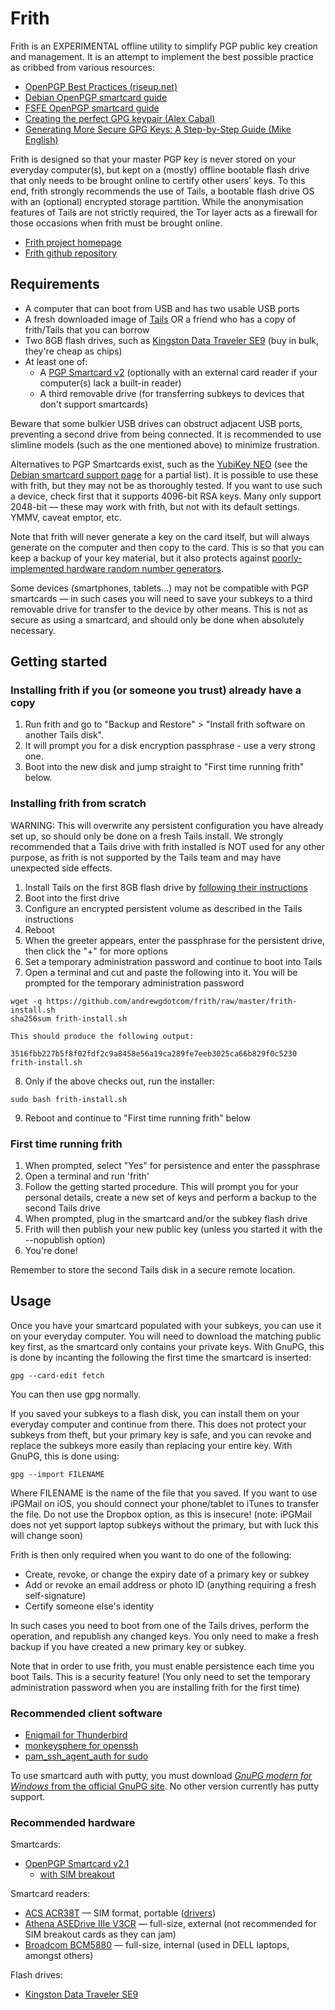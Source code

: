 Frith
=====

Frith is an EXPERIMENTAL offline utility to simplify PGP public key creation and management. It is an attempt to implement the best possible practice as cribbed from various resources:

* [OpenPGP Best Practices (riseup.net)](https://help.riseup.net/en/security/message-security/openpgp/best-practices)
* [Debian OpenPGP smartcard guide](https://wiki.debian.org/Smartcards/OpenPGP)
* [FSFE OpenPGP smartcard guide](https://wiki.fsfe.org/TechDocs/Card_howtos/Card_with_subkeys_using_backups?highlight=%28\bCategory%2FCardHowtos\b%29)
* [Creating the perfect GPG keypair (Alex Cabal)](https://alexcabal.com/creating-the-perfect-gpg-keypair/)
* [Generating More Secure GPG Keys: A Step-by-Step Guide (Mike English)](http://spin.atomicobject.com/2013/11/24/secure-gpg-keys-guide/)

Frith is designed so that your master PGP key is never stored on your everyday computer(s), but kept on a (mostly) offline bootable flash drive that only needs to be brought online to certify other users' keys. To this end, frith strongly recommends the use of Tails, a bootable flash drive OS with an (optional) encrypted storage partition. While the anonymisation features of Tails are not strictly required, the Tor layer acts as a firewall for those occasions when frith must be brought online.

* [Frith project homepage](https://andrewg.com/frith.html)
* [Frith github repository](https://github.com/andrewgdotcom/frith)

Requirements
------------

* A computer that can boot from USB and has two usable USB ports
* A fresh downloaded image of [Tails](https://tails.boum.org/install/) OR a friend who has a copy of frith/Tails that you can borrow
* Two 8GB flash drives, such as [Kingston Data Traveler SE9](https://www.amazon.co.uk/Kingston-Technology-DataTraveler-Flash-Casing/dp/B006YBAR0C/ref=pd_sim_sbs_147_1?ie=UTF8&refRID=08PZ6GR4V00M10DAT14P&dpID=31P0IK%2BzEJL&dpSrc=sims&preST=_AC_UL160_SR160%2C160_) (buy in bulk, they're cheap as chips)
* At least one of:
    * A [PGP Smartcard v2](https://en.cryptoshop.com/products/smartcards/open-pgp-smartcard-v2-id-000.html) (optionally with an external card reader if your computer(s) lack a built-in reader)
    * A third removable drive (for transferring subkeys to devices that don't support smartcards)

Beware that some bulkier USB drives can obstruct adjacent USB ports, preventing a second drive from being connected. It is recommended to use slimline models (such as the one mentioned above) to minimize frustration.

Alternatives to PGP Smartcards exist, such as the [YubiKey NEO](https://www.yubico.com/2012/12/yubikey-neo-openpgp/) (see the [Debian smartcard support page](https://wiki.debian.org/Smartcards) for a partial list). It is possible to use these with frith, but they may not be as thoroughly tested. If you want to use such a device, check first that it supports 4096-bit RSA keys. Many only support 2048-bit — these may work with frith, but not with its default settings. YMMV, caveat emptor, etc.

Note that frith will never generate a key on the card itself, but will always generate on the computer and then copy to the card. This is so that you can keep a backup of your key material, but it also protects against [poorly-implemented hardware random number generators](http://ieeexplore.ieee.org/document/6994021/?reload=true).

Some devices (smartphones, tablets...) may not be compatible with PGP smartcards — in such cases you will need to save your subkeys to a third removable drive for transfer to the device by other means. This is not as secure as using a smartcard, and should only be done when absolutely necessary.

Getting started
---------------

### Installing frith if you (or someone you trust) already have a copy

1. Run frith and go to "Backup and Restore" > "Install frith software on another Tails disk".
2. It will prompt you for a disk encryption passphrase - use a very strong one.
3. Boot into the new disk and jump straight to "First time running frith" below.

### Installing frith from scratch

WARNING: This will overwrite any persistent configuration you have already set up, so should only be done on a fresh Tails install. We strongly recommended that a Tails drive with frith installed is NOT used for any other purpose, as frith is not supported by the Tails team and may have unexpected side effects.

1. Install Tails on the first 8GB flash drive by [following their instructions](https://tails.boum.org/install/)
2. Boot into the first drive
3. Configure an encrypted persistent volume as described in the Tails instructions
4. Reboot
5. When the greeter appears, enter the passphrase for the persistent drive, then click the "+" for more options
6. Set a temporary administration password and continue to boot into Tails
7. Open a terminal and cut and paste the following into it. You will be prompted for the temporary administration password
```
wget -q https://github.com/andrewgdotcom/frith/raw/master/frith-install.sh
sha256sum frith-install.sh
```
	This should produce the following output:
```
3516fbb227b5f8f02fdf2c9a8458e56a19ca289fe7eeb3025ca66b829f0c5230  frith-install.sh
```
8. Only if the above checks out, run the installer:
```
sudo bash frith-install.sh
```

9. Reboot and continue to "First time running frith" below

### First time running frith

1. When prompted, select "Yes" for persistence and enter the passphrase
2. Open a terminal and run 'frith'
3. Follow the getting started procedure. This will prompt you for your personal details, create a new set of keys and perform a backup to the second Tails drive
4. When prompted, plug in the smartcard and/or the subkey flash drive
5. Frith will then publish your new public key (unless you started it with the --nopublish option)
6. You're done!

Remember to store the second Tails disk in a secure remote location.

Usage
-----

Once you have your smartcard populated with your subkeys, you can use it on your everyday computer. You will need to download the matching public key first, as the smartcard only contains your private keys. With GnuPG, this is done by incanting the following the first time the smartcard is inserted:

```
gpg --card-edit fetch
```

You can then use gpg normally.

If you saved your subkeys to a flash disk, you can install them on your everyday computer and continue from there. This does not protect your subkeys from theft, but your primary key is safe, and you can revoke and replace the subkeys more easily than replacing your entire key. With GnuPG, this is done using:

```
gpg --import FILENAME
```

Where FILENAME is the name of the file that you saved. If you want to use iPGMail on iOS, you should connect your phone/tablet to iTunes to transfer the file. Do not use the Dropbox option, as this is insecure! (note: iPGMail does not yet support laptop subkeys without the primary, but with luck this will change soon)

Frith is then only required when you want to do one of the following:

* Create, revoke, or change the expiry date of a primary key or subkey
* Add or revoke an email address or photo ID (anything requiring a fresh self-signature)
* Certify someone else's identity

In such cases you need to boot from one of the Tails drives, perform the operation, and republish any changed keys. You only need to make a fresh backup if you have created a new primary key or subkey.

Note that in order to use frith, you must enable persistence each time you boot Tails. This is a security feature! (You only need to set the temporary administration password when you are installing frith for the first time)

### Recommended client software

* [Enigmail for Thunderbird](https://www.enigmail.net/)
* [monkeysphere for openssh](http://web.monkeysphere.info/)
* [pam_ssh_agent_auth for sudo](http://pamsshagentauth.sourceforge.net/)

To use smartcard auth with putty, you must download [<em>GnuPG modern for Windows</em> from the official GnuPG site](https://www.gnupg.org/download/). No other version currently has putty support.

### Recommended hardware

Smartcards:

* [OpenPGP Smartcard v2.1](https://en.cryptoshop.com/products/smartcards/open-pgp-smartcard-v2.html)
	* [with SIM breakout](https://en.cryptoshop.com/products/smartcards/open-pgp-smartcard-v2-id-000.html)

Smartcard readers:

* [ACS ACR38T](https://en.cryptoshop.com/products/smartcardreader/acs-acr-38t.html) — SIM format, portable ([drivers](http://www.acs.com.hk/en/driver/4/acr38t-smart-card-reader/))
* [Athena ASEDrive IIIe V3CR](https://en.cryptoshop.com/products/smartcardreader/athena-asedrive-iiie-v3-usb-reader.html) — full-size, external (not recommended for SIM breakout cards as they can jam)
* [Broadcom BCM5880](https://www.broadcom.com/products/enterprise-and-network-processors/security/bcm5880) — full-size, internal (used in DELL laptops, amongst others)

Flash drives:

* [Kingston Data Traveler SE9](https://www.amazon.co.uk/Kingston-Technology-DataTraveler-Flash-Casing/dp/B006YBAR0C/ref=pd_sim_sbs_147_1?ie=UTF8&refRID=08PZ6GR4V00M10DAT14P&dpID=31P0IK%2BzEJL&dpSrc=sims&preST=_AC_UL160_SR160%2C160_)
